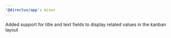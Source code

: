 ```yaml
---
'@directus/app': minor
---
```


Added support for title and text fields to display related values in the kanban layout
